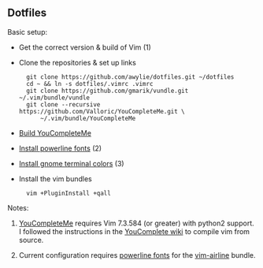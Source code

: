 ## Dotfiles

Basic setup:
* Get the correct version & build of Vim (1)
* Clone the repositories & set up links

        git clone https://github.com/awylie/dotfiles.git ~/dotfiles
        cd ~ && ln -s dotfiles/.vimrc .vimrc
        git clone https://github.com/gmarik/vundle.git ~/.vim/bundle/vundle
        git clone --recursive https://github.com/Valloric/YouCompleteMe.git \
            ~/.vim/bundle/YouCompleteMe


* [Build YouCompleteMe](https://github.com/Valloric/YouCompleteMe#ubuntu-linux-x64-super-quick-installation)
* [Install powerline fonts](https://powerline.readthedocs.org/en/latest/installation/linux.html#font-installation) (2)
* [Install gnome terminal colors](https://github.com/sigurdga/gnome-terminal-colors-solarized#installation-and-usage) (3)

* Install the vim bundles

        vim +PluginInstall +qall

Notes:

1.  [YouCompleteMe](https://github.com/Valloric/YouCompleteMe) requires Vim 7.3.584 (or greater)
    with python2 support.  I followed the instructions in the
    [YouComplete wiki](https://github.com/Valloric/YouCompleteMe/wiki/Building-Vim-from-source)
    to compile vim from source.

2.  Current configuration requires
    [powerline fonts](https://powerline.readthedocs.org/en/latest/installation/linux.html#font-installation)
    for the [vim-airline](https://github.com/bling/vim-airline) bundle.
